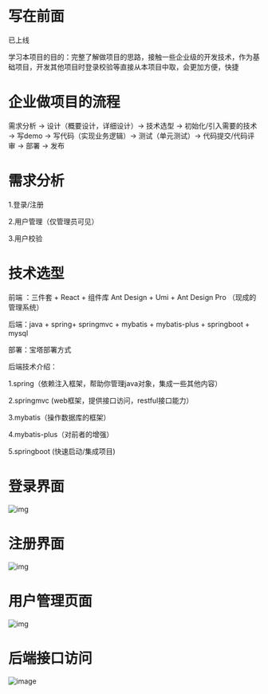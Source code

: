 # 写在前面

已上线

学习本项目的目的：完整了解做项目的思路，接触一些企业级的开发技术，作为基础项目，开发其他项目时登录校验等直接从本项目中取，会更加方便，快捷

# 企业做项目的流程

需求分析 -> 设计（概要设计，详细设计）-> 技术选型 -> 初始化/引入需要的技术 -> 写demo -> 写代码（实现业务逻辑）-> 测试（单元测试）-> 代码提交/代码评审 -> 部署 -> 发布

# 需求分析

1.登录/注册

2.用户管理（仅管理员可见）

3.用户校验

# 技术选型

前端 ：三件套 + React + 组件库 Ant Design + Umi + Ant Design Pro （现成的管理系统）

后端：java + spring+ springmvc + mybatis + mybatis-plus + springboot + mysql

部署：宝塔部署方式

后端技术介绍：

1.spring（依赖注入框架，帮助你管理java对象，集成一些其他内容） 

2.springmvc (web框架，提供接口访问，restful接口能力）

3.mybatis（操作数据库的框架）

4.mybatis-plus（对前者的增强）

5.springboot (快速启动/集成项目)

# 登录界面

![img](https://github.com/Serendipityzhezi/user-center/assets/122675076/63260a19-5c7b-4d34-980b-2dc83802d094)

# 注册界面

![img](https://github.com/Serendipityzhezi/user-center/assets/122675076/6bed1777-16dd-4cfe-baee-b3d037a5e790)

# 用户管理页面

![img](https://github.com/Serendipityzhezi/user-center/assets/122675076/f718d0dc-2c28-4f7d-93d8-4b59caa2f221)

# 后端接口访问
![image](https://github.com/Serendipityzhezi/user-center/assets/122675076/7bdc96ed-41b2-4661-a5be-9b6c50802d97)


